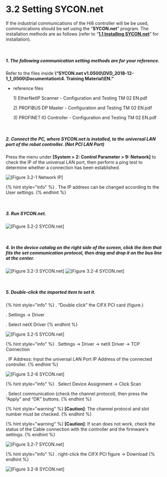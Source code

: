 ﻿# 3.2 Setting SYCON.net

If the industrial communications of the Hi6 controller will be be used, communications should be set using the “**SYCON.net**” program. The installation methods are as follows (refer to “[**1.1 Installing SYCON.net**](../1-install-program/1-1-sycon-net.md)” for installation).

<br>

##### 1. The following communication setting methods are for your reference.
Refer to the files inside **\“SYCON.net v1.0500\DVD\_2018-12-1\_1\_0500\Documentation\4. Training Material\EN.”**
   *   reference files

       1\) EtherNetIP Scanner - Configuration and Testing TM 02 EN.pdf

       2\) PROFIBUS DP Master - Configuration and Testing TM 02 EN.pdf

       3\) PROFINET IO Controller - Configuration and Testing TM 02 EN.pdf

<br>

##### 2. Connect the PC, where SYCON.net is installed, to the universal LAN port of the robot controller. (Not PCI LAN Port)
Press the menu under **\[System > 2: Control Parameter > 9: Network]** to check the IP of the universal LAN port, then perform a ping test to determine whether a connection has been established.

![[Figure 3.2-1 Network IP]](<../_assets/3-Settings-Industrial-Communication/3.2-Setting-SYCON/image_1.png>) 

{% hint style="info" %}
\.      The IP address can be changed according to the User settings.
{% endhint %}

<br>

##### 3. Run SYCON.net.

![[Figure 3.2-2 SYCON.net]](<../_assets/3-Settings-Industrial-Communication/3.2-Setting-SYCON/image_2.png>)

<br>

##### 4. In the device catalog on the right side of the screen, click the item that fits the set communication protocol, then drag and drop it on the bus line at the center. 

![[Figure 3.2-3 SYCON.net]](<../_assets/3-Settings-Industrial-Communication/3.2-Setting-SYCON/image_3.png>)
![[Figure 3.2-4 SYCON.net]](<../_assets/3-Settings-Industrial-Communication/3.2-Setting-SYCON/image_4.png>)

<br>

##### 5. Double-click the imported item to set it.

{% hint style="info" %}
\.      “Double click” the CIFX PCI card (figure.)

\.      Settings -> Driver 

\.      Select netX Driver
{% endhint %}

![[Figure 3.2-5 SYCON.net]](<../_assets/3-Settings-Industrial-Communication/3.2-Setting-SYCON/image_5.png>)

{% hint style="info" %}
\.     Settings -> Driver -> netX Driver -> TCP Connection 

\.     IP Address: Input the universal LAN Port IP Address of the connected controller.
{% endhint %}

![[Figure 3.2-6 SYCON.net]](<../_assets/3-Settings-Industrial-Communication/3.2-Setting-SYCON/image_6.png>)

{% hint style="info" %}
\.      Select Device Assignment -> Click Scan

\.      Select communication (check the channel protocol), then press the “Apply” and “OK” buttons.
{% endhint %}

{% hint style="warning" %}
**\[Caution]**: The channel protocol and slot number must be checked.
{% endhint %}

{% hint style="warning" %}
**\[Caution]**: If scan does not work, check the status of the Cable connection with the controller and the firmware's settings.
{% endhint %}

![[Figure 3.2-7 SYCON.net]](<../_assets/3-Settings-Industrial-Communication/3.2-Setting-SYCON/image_7.png>)


{% hint style="info" %}
\.      right-click the CIFX PCI figure -> Download
{% endhint %}

![[Figure 3.2-8 SYCON.net]](<../_assets/3-Settings-Industrial-Communication/3.2-Setting-SYCON/image_8.png>)